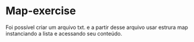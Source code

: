 # Map-exercise 
Foi possível criar um arquivo txt. e  a partir desse arquivo  usar estrura map instanciando a lista e acessando seu conteúdo.
